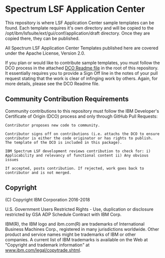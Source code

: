# Spectrum LSF Application Center

This repository is where LSF Application Center sample templates can be found.  Each template requires it's own directory and will be copied to the /opt/ibm/lsfsuite/ext/gui/conf/application/draft directory.  Once they are copied there, they can be published.

All Spectrum LSF Application Center Templates published here are covered under the Apache License, Version 2.0.

If you plan or would like to contribute sample templates, you must follow the DCO process in the attached [DCO Readme file](https://github.com/lsf-integrations/Spectrum-LSF-Application-Center/blob/master/IBMDCO.md) in the root of this repository.  It essentially requires you to provide a Sign Off line in the notes of your pull request stating that the work is clear of infinging work by others.  Again, for more details, please see the DCO Readme file.

## Community Contribution Requirements

Community contributions to this repository must follow the IBM Developer's Certificate of Origin (DCO) process and only through GitHub Pull Requests:

    Contributor proposes new code to community.

    Contributor signs off on contributions (i.e. attachs the DCO to ensure contributor is either the code originator or has rights to publish. The template of the DCO is included in this package).

    IBM Spectrum LSF development reviews contribution to check for: i) Applicability and relevancy of functional content ii) Any obvious issues

    If accepted, posts contribution. If rejected, work goes back to contributor and is not merged.

## Copyright

(C) Copyright IBM Corporation 2016-2018

U.S. Government Users Restricted Rights - Use, duplication or disclosure restricted by GSA ADP Schedule Contract with IBM Corp.

IBM(R), the IBM logo and ibm.com(R) are trademarks of International Business Machines Corp., registered in many jurisdictions worldwide. Other product and service names might be trademarks of IBM or other companies. A current list of IBM trademarks is available on the Web at "Copyright and trademark information" at www.ibm.com/legal/copytrade.shtml.

